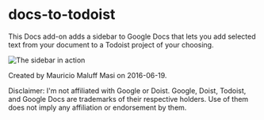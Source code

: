 # docs-to-todoist
This Docs add-on adds a sidebar to Google Docs that lets you add selected 
text from your document to a Todoist project of your choosing. 

![The sidebar in action](/sidebar.png?raw=true "Screenshot")

Created by Mauricio Maluff Masi on 2016-06-19.

Disclaimer: I'm not affiliated with Google or Doist. Google, Doist, Todoist,
and Google Docs are trademarks of their respective holders. Use of them does
not imply any affiliation or endorsement by them.
